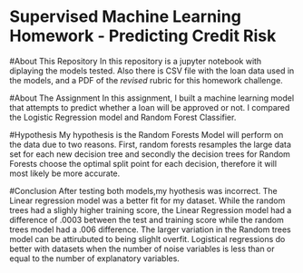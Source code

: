 # Supervised Machine Learning Homework - Predicting Credit Risk


#About This Repository
In this repository is a jupyter notebook with diplaying the models tested. Also there is CSV file with the loan data used in the models, and a PDF of the *revised* rubric for this homework challenge. 


#About The Assignment 
In this assignment, I built a machine learning model that attempts to predict whether a loan will be approved or not. I compared the Logistic Regression model and Random Forest Classifier.

#Hypothesis 
My hypothesis is the Random Forests Model will perform on the data due to two reasons. First, random forests resamples the large data set for each new decision tree and secondly the decision trees for Random Forests choose the optimal split point for each decision, therefore it will most likely be more accurate. 

#Conclusion 
After testing both models,my hyothesis was incorrect. The Linear regression model was a better fit for my dataset.  While the random trees had a slighly higher training score, the Linear Regression model had a difference of .0003 between the test and training score while the random trees model had a .006 difference. The larger variation in the Random trees model can be attirubuted to being slighlt overfit. Logistical regressions do better with datasets when the number of noise variables is less than or equal to the number of explanatory variables.


